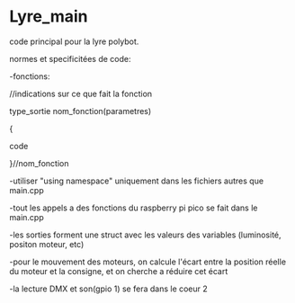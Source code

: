 # Lyre_main
code principal pour la lyre polybot. 


normes et specificitées de code:

-fonctions:

//indications sur ce que fait la fonction

type_sortie nom_fonction(parametres)

{

  code
  
}//nom_fonction




-utiliser "using namespace" uniquement dans les fichiers autres que main.cpp 

-tout les appels a des fonctions du raspberry pi pico se fait dans le main.cpp

-les sorties forment une struct avec les valeurs des variables (luminosité, positon moteur, etc) 

-pour le mouvement des moteurs, on calcule l'écart entre la position réelle du moteur et la consigne, et on cherche a réduire cet écart

-la lecture DMX et son(gpio 1) se fera dans le coeur 2 
